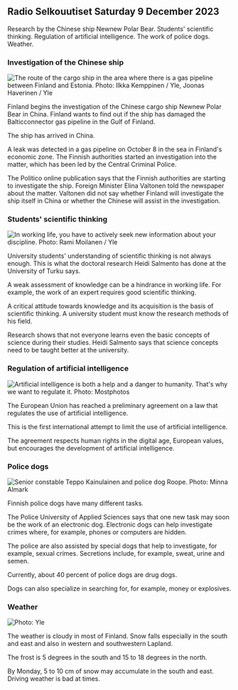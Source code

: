 ## Radio Selkouutiset Saturday 9 December 2023

Research by the Chinese ship Newnew Polar Bear. Students' scientific thinking. Regulation of artificial intelligence. The work of police dogs. Weather.

### Investigation of the Chinese ship

![The route of the cargo ship in the area where there is a gas pipeline between Finland and Estonia. Photo: Ilkka Kemppinen / Yle, Joonas Haverinen / Yle](https://images.cdn.yle.fi/image/upload/c_crop,h_607,w_1080,x_0,y_210/ar_1.777777777777777,c_fill,g_faces,h_675,w_1200/dpr_1.0/q_auto:eco/f_auto/fl_lossy/v1698408557/39-1192315653ba80b0dd59)

Finland begins the investigation of the Chinese cargo ship Newnew Polar Bear in China. Finland wants to find out if the ship has damaged the Balticconnector gas pipeline in the Gulf of Finland.

The ship has arrived in China.

A leak was detected in a gas pipeline on October 8 in the sea in Finland's economic zone. The Finnish authorities started an investigation into the matter, which has been led by the Central Criminal Police.

The Politico online publication says that the Finnish authorities are starting to investigate the ship. Foreign Minister Elina Valtonen told the newspaper about the matter. Valtonen did not say whether Finland will investigate the ship itself in China or whether the Chinese will assist in the investigation.

### Students' scientific thinking

![In working life, you have to actively seek new information about your discipline. Photo: Rami Moilanen / Yle](https://images.cdn.yle.fi/image/upload/c_crop,h_2097,w_3729,x_3,y_678/ar_1.7777777777777777,c_fill,g_faces,h_675,w_1200/dpr_1.0/q_auto:eco/f_auto/fl_lossy/v1686316681/39-1127572648323dd949a8)

University students' understanding of scientific thinking is not always enough. This is what the doctoral research Heidi Salmento has done at the University of Turku says.

A weak assessment of knowledge can be a hindrance in working life. For example, the work of an expert requires good scientific thinking.

A critical attitude towards knowledge and its acquisition is the basis of scientific thinking. A university student must know the research methods of his field.

Research shows that not everyone learns even the basic concepts of science during their studies. Heidi Salmento says that science concepts need to be taught better at the university.

### Regulation of artificial intelligence

![Artificial intelligence is both a help and a danger to humanity. That's why we want to regulate it. Photo: Mostphotos](https://images.cdn.yle.fi/image/upload/c_crop,h_2475,w_4400,x_0,y_821/ar_1.7777777777777777,c_fill,g_faces,h_675,w_1200/dpr_1.0/q_auto:eco/f_auto/fl_lossy/v1693829679/39-115465064d4ba831e8a8)

The European Union has reached a preliminary agreement on a law that regulates the use of artificial intelligence.

This is the first international attempt to limit the use of artificial intelligence.

The agreement respects human rights in the digital age, European values, but encourages the development of artificial intelligence.

### Police dogs

![Senior constable Teppo Kainulainen and police dog Roope. Photo: Minna Almark](https://images.cdn.yle.fi/image/upload/c_crop,h_3375,w_6000,x_0,y_285/ar_1.7777777777777777,c_fill,g_faces,h_675,w_1200/dpr_1.0/q_auto:eco/f_auto/fl_lossy/v1702118433/39-117897965169f3fbbe8d)

Finnish police dogs have many different tasks.

The Police University of Applied Sciences says that one new task may soon be the work of an electronic dog. Electronic dogs can help investigate crimes where, for example, phones or computers are hidden.

The police are also assisted by special dogs that help to investigate, for example, sexual crimes. Secretions include, for example, sweat, urine and semen.

Currently, about 40 percent of police dogs are drug dogs.

Dogs can also specialize in searching for, for example, money or explosives.

### Weather

![ Photo: Yle](https://images.cdn.yle.fi/image/upload/c_crop,h_1080,w_1919,x_0,y_0/ar_1.7777777777777777,c_fill,g_faces,h_675,w_1200/dpr_1.0/q_auto:eco/f_auto/fl_lossy/v1702136575/39-121323265748ad571003)

The weather is cloudy in most of Finland. Snow falls especially in the south and east and also in western and southwestern Lapland.

The frost is 5 degrees in the south and 15 to 18 degrees in the north.

By Monday, 5 to 10 cm of snow may accumulate in the south and east. Driving weather is bad at times.